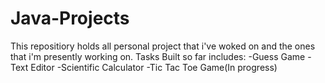 # Java-Projects
This repositiory holds all personal project that i've woked on and the ones that i'm presently working on.
Tasks Built so far includes:
-Guess Game
-Text Editor
-Scientific Calculator
-Tic Tac Toe Game(In progress)
